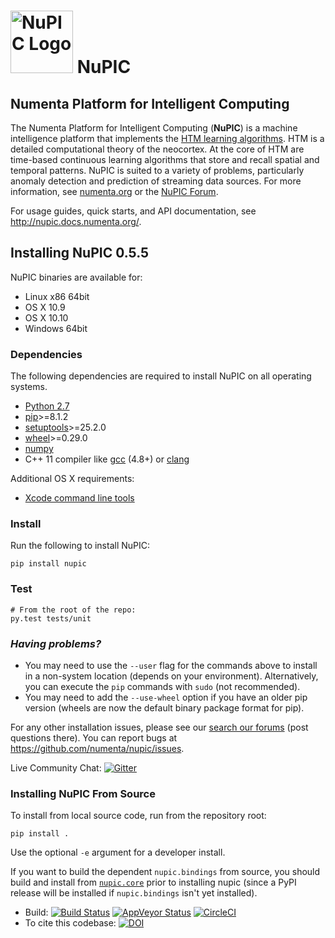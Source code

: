 # <img src="http://numenta.org/87b23beb8a4b7dea7d88099bfb28d182.svg" alt="NuPIC Logo" width=100/> NuPIC

## Numenta Platform for Intelligent Computing

The Numenta Platform for Intelligent Computing (**NuPIC**) is a machine intelligence platform that implements the [HTM learning algorithms](http://numenta.com/learn/hierarchical-temporal-memory-white-paper.html). HTM is a detailed computational theory of the neocortex. At the core of HTM are time-based continuous learning algorithms that store and recall spatial and temporal patterns. NuPIC is suited to a variety of problems, particularly anomaly detection and prediction of streaming data sources. For more information, see [numenta.org](http://numenta.org) or the [NuPIC Forum](https://discourse.numenta.org/c/nupic).

For usage guides, quick starts, and API documentation, see <http://nupic.docs.numenta.org/>.

## Installing NuPIC 0.5.5

NuPIC binaries are available for:

- Linux x86 64bit
- OS X 10.9
- OS X 10.10
- Windows 64bit

### Dependencies

The following dependencies are required to install NuPIC on all operating systems.

- [Python 2.7](https://www.python.org/)
- [pip](https://pip.pypa.io/en/stable/installing/)>=8.1.2
- [setuptools](https://setuptools.readthedocs.io)>=25.2.0
- [wheel](http://pythonwheels.com)>=0.29.0
- [numpy](http://www.numpy.org/)
- C++ 11 compiler like [gcc](https://gcc.gnu.org/) (4.8+) or [clang](http://clang.llvm.org/)

Additional OS X requirements:

- [Xcode command line tools](https://developer.apple.com/library/ios/technotes/tn2339/_index.html)

### Install

Run the following to install NuPIC:

    pip install nupic

### Test

    # From the root of the repo:
    py.test tests/unit

### _Having problems?_

- You may need to use the `--user` flag for the commands above to install in a non-system location (depends on your environment). Alternatively, you can execute the `pip` commands with `sudo` (not recommended).
- You may need to add the `--use-wheel` option if you have an older pip version (wheels are now the default binary package format for pip).

For any other installation issues, please see our [search our forums](https://discourse.numenta.org/search?q=tag%3Ainstallation%20category%3A10) (post questions there). You can report bugs at https://github.com/numenta/nupic/issues.

Live Community Chat: [![Gitter](https://img.shields.io/badge/gitter-join_chat-blue.svg?style=flat)](https://gitter.im/numenta/public?utm_source=badge)

### Installing NuPIC From Source

To install from local source code, run from the repository root:

    pip install .

Use the optional `-e` argument for a developer install.

If you want to build the dependent `nupic.bindings` from source, you should build and install from [`nupic.core`](https://github.com/numenta/nupic.core) prior to installing nupic (since a PyPI release will be installed if `nupic.bindings` isn't yet installed).

- Build:
[![Build Status](https://travis-ci.org/numenta/nupic.png?branch=master)](https://travis-ci.org/numenta/nupic)
[![AppVeyor Status](https://ci.appveyor.com/api/projects/status/4toemh0qtr21mk6b/branch/master?svg=true)](https://ci.appveyor.com/project/numenta-ci/nupic/branch/master)
[![CircleCI](https://circleci.com/gh/numenta/nupic.svg?style=svg)](https://circleci.com/gh/numenta/nupic)
- To cite this codebase: [![DOI](https://zenodo.org/badge/19461/numenta/nupic.svg)](https://zenodo.org/badge/latestdoi/19461/numenta/nupic)
